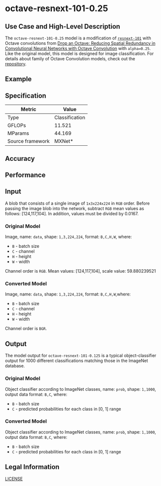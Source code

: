 # octave-resnext-101-0.25

## Use Case and High-Level Description

The `octave-resnext-101-0.25` model is a modification of [`resnext-101`](https://arxiv.org/abs/1611.05431) with Octave convolutions from [Drop an Octave: Reducing Spatial Redundancy in Convolutional Neural Networks with Octave Convolution](https://arxiv.org/abs/1904.05049) with `alpha=0.25`. Like the original model, this model is designed for image classification. For details about family of Octave Convolution models, check out the [repository](https://github.com/facebookresearch/OctConv).

## Example

## Specification

| Metric            | Value         |
|-------------------|---------------|
| Type              | Classification|
| GFLOPs            | 11.521        |
| MParams           | 44.169        |
| Source framework  | MXNet\*       |

## Accuracy

## Performance

## Input

A blob that consists of a single image of `1x3x224x224` in `RGB` order. Before passing the image blob into the network, subtract `RGB` mean values as follows: [124,117,104]. In addition, values must be divided by 0.0167.

### Original Model

Image, name: `data`,  shape: `1,3,224,224`, format: `B,C,H,W`, where:

- `B` - batch size
- `C` - channel
- `H` - height
- `W` - width

Channel order is `RGB`. 
Mean values: [124,117,104], scale value: 59.880239521

### Converted Model

Image, name: `data`,  shape: `1,3,224,224`, format: `B,C,H,W`,where:

- `B` - batch size
- `C` - channel
- `H` - height
- `W` - width

Channel order is `BGR`.

## Output

The model output for `octave-resnext-101-0.125` is a typical object-classifier output for 1000 different classifications matching those in the ImageNet database.

### Original Model

Object classifier according to ImageNet classes, name: `prob`,  shape: `1,1000`, output data format: `B,C`, where:

- `B` - batch size
- `C` - predicted probabilities for each class in  [0, 1] range

### Converted Model

Object classifier according to ImageNet classes, name: `prob`,  shape: `1,1000`, output data format: `B,C`, where:

- `B` - batch size
- `C` - predicted probabilities for each class in  [0, 1] range

## Legal Information

[LICENSE](https://raw.githubusercontent.com/facebookresearch/OctConv/master/LICENSE)
